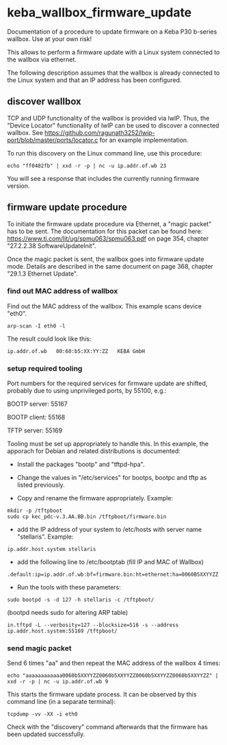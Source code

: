 # keba_wallbox_firmware_update

Documentation of a procedure to update firmware on a Keba P30 b-series wallbox. Use at your own risk!

This allows to perform a firmware update with a Linux system connected to the wallbox via ethernet.

The following description assumes that the wallbox is already connected to the Linux system and that an IP
address has been configured.

## discover wallbox

TCP and UDP functionality of the wallbox is provided via lwIP. Thus, the "Device Locator" functionality of lwIP 
can be used to discover a connected wallbox. 
See https://github.com/ragunath3252/lwip-port/blob/master/ports/locator.c for an example implementation.

To run this discovery on the Linux command line, use this procedure:

```code
echo "ff0402fb" | xxd -r -p | nc -u ip.addr.of.wb 23
```

You will see a response that includes the currently running firmware version.

## firmware update procedure

To initiate the firmware update procedure via Ethernet, a "magic packet" has to be sent. The documentation
for this packet can be found here: https://www.ti.com/lit/ug/spmu063/spmu063.pdf on page 354, chapter
"27.2.2.38 SoftwareUpdateInit".

Once the magic packet is sent, the wallbox goes into firmware update mode. Details are described in the same
document on page 368, chapter "29.1.3 Ethernet Update".

### find out MAC address of wallbox

Find out the MAC address of the wallbox. This example scans device "eth0".

```code
arp-scan -I eth0 -l
```

The result could look like this:

```code
ip.addr.of.wb	00:60:b5:XX:YY:ZZ	KEBA GmbH
```

### setup required tooling

Port numbers for the required services for firmware update are shifted, probably due to 
using unprivileged ports, by 55100, e.g.:

BOOTP server: 55167

BOOTP client: 55168

TFTP server:  55169

Tooling must be set up appropriately to handle this. In this example, 
the apporach for Debian and related distributions is documented:

* Install the packages "bootp" and "tftpd-hpa".

* Change the values in "/etc/services" for bootps, bootpc and tftp as listed previously.

* Copy and rename the firmware appropriately. Example:

```code
mkdir -p /tftpboot
sudo cp kec_pdc-v.3.AA.BB.bin /tftpboot/firmware.bin
```

* add the IP address of your system to /etc/hosts with server name "stellaris". Example:

```code
ip.addr.host.system	stellaris
```

* add the following line to /etc/bootptab (fill IP and MAC of Wallbox)

```code
.default:ip=ip.addr.of.wb:bf=firmware.bin:ht=ethernet:ha=0060B5XXYYZZ
```

* Run the tools with these parameters: 

```code
sudo bootpd -s -d 127 -h stellaris -c /tftpboot/
```

(bootpd needs sudo for altering ARP table)

```code
in.tftpd -L --verbosity=127 --blocksize=516 -s --address ip.addr.host.system:55169 /tftpboot/
```

### send magic packet

Send 6 times "aa" and then repeat the MAC address of the wallbox 4 times:

```code
echo "aaaaaaaaaaaa0060b5XXYYZZ0060b5XXYYZZ0060b5XXYYZZ0060b5XXYYZZ" | xxd -r -p | nc -u ip.addr.of.wb 9
```

This starts the firmware update process. It can be observed by this command line (in a separate terminal):

```code
tcpdump -vv -XX -i eth0
```

Check with the "discovery" command afterwards that the firmware has been updated successfully.
